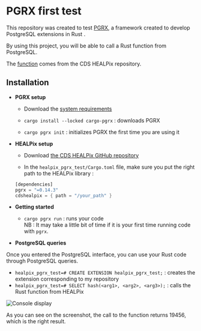 # PGRX first test

This repository was created to test [PGRX](https://github.com/pgcentralfoundation/pgrx/tree/develop), a framework created to develop PostgreSQL extensions in Rust .   

By using this project, you will be able to call a Rust function from PostgreSQL.   

The [function](https://github.com/cds-astro/cds-healpix-rust/blob/ac8a3d2dd5d0e37cb1a49ea8d55ddd680e73c182/src/nested/mod.rs#L235-L237) comes from the CDS HEALPix repository.

## Installation

- **PGRX setup**  

  + Download the [system requirements](https://github.com/pgcentralfoundation/pgrx/blob/develop/README.md#system-requirements)

  + `cargo install --locked cargo-pgrx` : downloads PGRX
  
  + `cargo pgrx init` : initializes PGRX the first time you are using it
 
- **HEALPix setup**

  + Download [the CDS HEALPix GitHub repository](https://github.com/cds-astro/cds-healpix-rust.git)
    
  + In the `healpix_pgrx_test/Cargo.toml` file, make sure you put the right path to the HEALPix library :  

  ```rust
  [dependencies]  
  pgrx = "=0.14.3"  
  cdshealpix = { path = "/your_path" }
  ```

- **Getting started**

  + `cargo pgrx run` : runs your code  
    NB : It may take a little bit of time if it is your first time running code with `pgrx`.

- **PostgreSQL queries**

Once you entered the PostgreSQL interface, you can use your Rust code through PostgreSQL queries.

  + `healpix_pgrx_test=# CREATE EXTENSION healpix_pgrx_test;` : creates the extension corresponding to my repository
  + `healpix_pgrx_test=# SELECT hash(<arg1>, <arg2>, <arg3>);` : calls the Rust function from HEALPix

![Console display](https://github.com/user-attachments/assets/96dd26cc-0666-49f3-8b9c-bb9a5317a6e8)

As you can see on the screenshot, the call to the function returns 19456, which is the right result.
